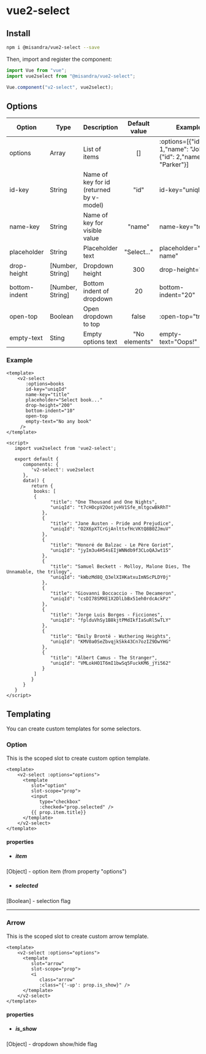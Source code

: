 # vue2-select

## Install

```bash
npm i @misandra/vue2-select --save
```

Then, import and register the component:

```js
import Vue from "vue";
import vue2select from "@misandra/vue2-select";

Vue.component("v2-select", vue2select);
```

## Options

| Option | Type | Description | Default value | Example |
|--------|------|-------------| :-------------: | ------- |
| options | Array | List of items | [] | :options=[{"id": 1,"name": "John"},{"id": 2,"name": "Parker"}] |
| id-key | String | Name of key for id (returned by v-model) | "id" | id-key="uniqId" |
| name-key | String | Name of key for visible value | "name" | name-key="text" |
| placeholder | String | Placeholder text | "Select..." | placeholder="Select name" |
| drop-height | [Number, String] | Dropdown height | 300 | drop-height="500" |
| bottom-indent | [Number, String] | Bottom indent of dropdown | 20 | bottom-indent="20" |
| open-top | Boolean | Open dropdown to top | false | :open-top="true" |
| empty-text | Sting | Empty options text | "No elements" | empty-text="Oops!" |

### Example

```vue
<template>
    <v2-select
       :options=books
       id-key="uniqId"
       name-key="title"
       placeholder="Select book..."
       drop-height="200"
       bottom-indent="10"
       open-top
       empty-text="No any book"
     />
</template>

<script>
   import vue2select from 'vue2-select';

   export default {
      components: {
         'v2-select': vue2select
      },
      data() {
         return {
          books: [
          {
                "title": "One Thousand and One Nights",
                "uniqId": "t7cHOcpV2OotjvHV1Sfe_mltgcwBkRhT"
             },
             {
                "title": "Jane Austen - Pride and Prejudice",
                "uniqId": "O2X6pXTCrGjAnlttxfHcVKtQ8B0ZJmuV"
             },
             {
                "title": "Honoré de Balzac - Le Père Goriot",
                "uniqId": "jyIm3u4H54sEIjWNNdb9f3CLoQAJwt15"
             },
             {
                "title": "Samuel Beckett - Molloy, Malone Dies, The Unnamable, the trilogy",
                "uniqId": "kWbzMd8Q_Q3elXIHKatxuImNScPLDY0j"
             },
             {
                "title": "Giovanni Boccaccio - The Decameron",
                "uniqId": "csDI78SMXE1X2DlLbBx51eh0rdcAckPz"
             },
             {
                "title": "Jorge Luis Borges - Ficciones",
                "uniqId": "fplduVhSy1B8kjtPMdIkfIaSuRl5wTLY"
             },
             {
                "title": "Emily Brontë - Wuthering Heights",
                "uniqId": "KMV0a0SeZbvqjkSkk43Cn7ozIZ9DwYHG"
             },
             {
                "title": "Albert Camus - The Stranger",
                "uniqId": "VMLokHO1T6mI1bwSq5FuckKM6_jYi562"
             }
          ]
         }
      }
   }
</script>
```

## Templating
You can create custom templates for some selectors.

### Option
This is the scoped slot to create custom option template.

```vue
<template>
    <v2-select :options="options">
      <template
         slot="option"
         slot-scope="prop">
         <input
            type="checkbox"
            :checked="prop.selected" />
         {{ prop.item.title}}
      </template>
    </v2-select>
</template>
```

#### properties

- ##### item
[Object] - option item (from property "options")

- ##### selected
[Boolean] - selection flag

---

### Arrow
This is the scoped slot to create custom arrow template.

```vue
<template>
    <v2-select :options="options">
      <template
         slot="arrow"
         slot-scope="prop">
         <i
            class="arrow"
            :class="{'-up': prop.is_show}" />
      </template>
    </v2-select>
</template>
```

#### properties

- ##### is_show

[Object] - dropdown show/hide flag
